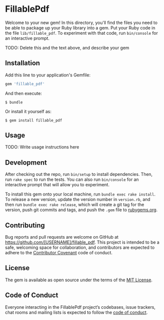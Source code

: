 # FillablePdf

Welcome to your new gem! In this directory, you'll find the files you need to be able to package up your Ruby library into a gem. Put your Ruby code in the file `lib/fillable_pdf`. To experiment with that code, run `bin/console` for an interactive prompt.

TODO: Delete this and the text above, and describe your gem

## Installation

Add this line to your application's Gemfile:

```ruby
gem 'fillable_pdf'
```

And then execute:

    $ bundle

Or install it yourself as:

    $ gem install fillable_pdf

## Usage

TODO: Write usage instructions here

## Development

After checking out the repo, run `bin/setup` to install dependencies. Then, run `rake spec` to run the tests. You can also run `bin/console` for an interactive prompt that will allow you to experiment.

To install this gem onto your local machine, run `bundle exec rake install`. To release a new version, update the version number in `version.rb`, and then run `bundle exec rake release`, which will create a git tag for the version, push git commits and tags, and push the `.gem` file to [rubygems.org](https://rubygems.org).

## Contributing

Bug reports and pull requests are welcome on GitHub at https://github.com/[USERNAME]/fillable_pdf. This project is intended to be a safe, welcoming space for collaboration, and contributors are expected to adhere to the [Contributor Covenant](http://contributor-covenant.org) code of conduct.

## License

The gem is available as open source under the terms of the [MIT License](https://opensource.org/licenses/MIT).

## Code of Conduct

Everyone interacting in the FillablePdf project’s codebases, issue trackers, chat rooms and mailing lists is expected to follow the [code of conduct](https://github.com/[USERNAME]/fillable_pdf/blob/master/CODE_OF_CONDUCT.md).
